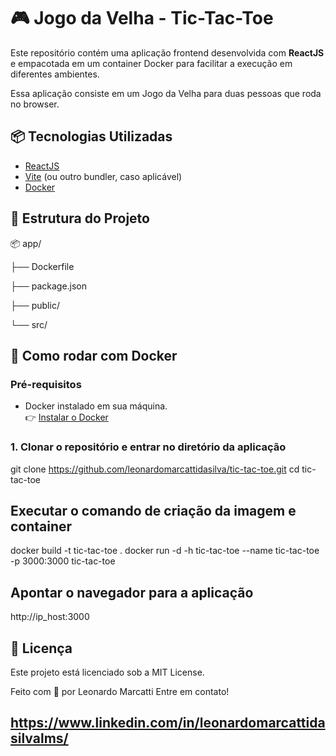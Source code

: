 # 🎮 Jogo da Velha - Tic-Tac-Toe

Este repositório contém uma aplicação frontend desenvolvida com **ReactJS** e empacotada em um container Docker para facilitar a execução em diferentes ambientes.

Essa aplicação consiste em um Jogo da Velha para duas pessoas que roda no browser.

## 📦 Tecnologias Utilizadas

- [ReactJS](https://reactjs.org/)
- [Vite](https://vitejs.dev/) (ou outro bundler, caso aplicável)
- [Docker](https://www.docker.com/)

## 📁 Estrutura do Projeto

<p>📦 app/</p>
   <p>├── Dockerfile</p>
   <p>├── package.json</p>
   <p>├── public/</p>
   <p>└── src/</p>

## 🐳 Como rodar com Docker

### Pré-requisitos

- Docker instalado em sua máquina.  
  👉 [Instalar o Docker](https://docs.docker.com/get-docker/)

### 1. Clonar o repositório e entrar no diretório da aplicação

git clone https://github.com/leonardomarcattidasilva/tic-tac-toe.git
cd tic-tac-toe

## Executar o comando de criação da imagem e container
docker build -t tic-tac-toe .
docker run -d -h tic-tac-toe --name tic-tac-toe -p 3000:3000 tic-tac-toe

## Apontar o navegador para a aplicação
http://ip_host:3000


## 📄 Licença
Este projeto está licenciado sob a MIT License.

Feito com 💙 por Leonardo Marcatti
Entre em contato!
## https://www.linkedin.com/in/leonardomarcattidasilvalms/